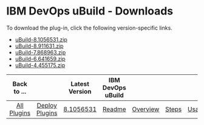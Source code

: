 
# IBM DevOps uBuild - Downloads

To download the plug-in, click the following version-specific links.
- [uBuild-8.1056531.zip](https://raw.githubusercontent.com/UrbanCode/IBM-UCD-PLUGINS/main/files/uBuild/uBuild-8.1056531.zip)
- [uBuild-8.911631.zip](https://raw.githubusercontent.com/UrbanCode/IBM-UCD-PLUGINS/main/files/uBuild/uBuild-8.911631.zip)
- [uBuild-7.868963.zip](https://raw.githubusercontent.com/UrbanCode/IBM-UCD-PLUGINS/main/files/uBuild/uBuild-7.868963.zip)
- [uBuild-6.641659.zip](https://raw.githubusercontent.com/UrbanCode/IBM-UCD-PLUGINS/main/files/uBuild/uBuild-6.641659.zip)
- [uBuild-4.455175.zip](https://raw.githubusercontent.com/UrbanCode/IBM-UCD-PLUGINS/main/files/uBuild/uBuild-4.455175.zip)

|Back to ...||Latest Version|IBM DevOps uBuild ||||
| :---: | :---: | :---: | :---: | :---: | :---: | :---: |
|[All Plugins](../../index.md)|[Deploy Plugins](../README.md)|[8.1056531](https://raw.githubusercontent.com/UrbanCode/IBM-UCD-PLUGINS/main/files/uBuild/uBuild-8.1056531.zip)|[Readme](README.md)|[Overview](overview.md)|[Steps](steps.md)|[Usage](usage.md)|

